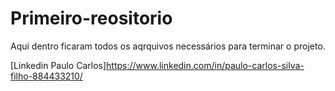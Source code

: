 # Primeiro-reositorio

Aqui dentro ficaram todos os aqrquivos necessários para terminar o projeto.

[Linkedin Paulo Carlos]https://www.linkedin.com/in/paulo-carlos-silva-filho-884433210/
